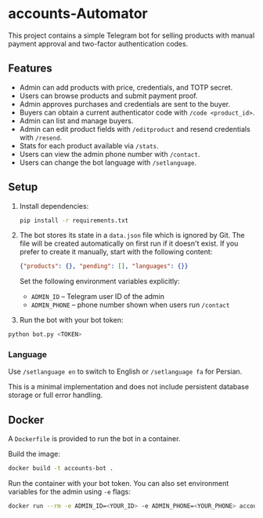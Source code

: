 # accounts-Automator

This project contains a simple Telegram bot for selling products with manual payment approval and two-factor authentication codes.

## Features
- Admin can add products with price, credentials, and TOTP secret.
- Users can browse products and submit payment proof.
- Admin approves purchases and credentials are sent to the buyer.
- Buyers can obtain a current authenticator code with `/code <product_id>`.
- Admin can list and manage buyers.
- Admin can edit product fields with `/editproduct` and resend credentials with
  `/resend`.
- Stats for each product available via `/stats`.
- Users can view the admin phone number with `/contact`.
- Users can change the bot language with `/setlanguage`.

## Setup
1. Install dependencies:
   ```bash
   pip install -r requirements.txt
   ```
2. The bot stores its state in a `data.json` file which is ignored by Git.
   The file will be created automatically on first run if it doesn't exist.
   If you prefer to create it manually, start with the following content:

   ```json
   {"products": {}, "pending": [], "languages": {}}
   ```

   Set the following environment variables explicitly:
   - `ADMIN_ID` – Telegram user ID of the admin
   - `ADMIN_PHONE` – phone number shown when users run `/contact`
3. Run the bot with your bot token:
```bash
python bot.py <TOKEN>
```

### Language
Use `/setlanguage en` to switch to English or `/setlanguage fa` for Persian.

This is a minimal implementation and does not include persistent database storage or full error handling.

## Docker

A `Dockerfile` is provided to run the bot in a container.

Build the image:

```bash
docker build -t accounts-bot .
```

Run the container with your bot token. You can also set environment variables
for the admin using `-e` flags:

```bash
docker run --rm -e ADMIN_ID=<YOUR_ID> -e ADMIN_PHONE=<YOUR_PHONE> accounts-bot <TOKEN>
```
